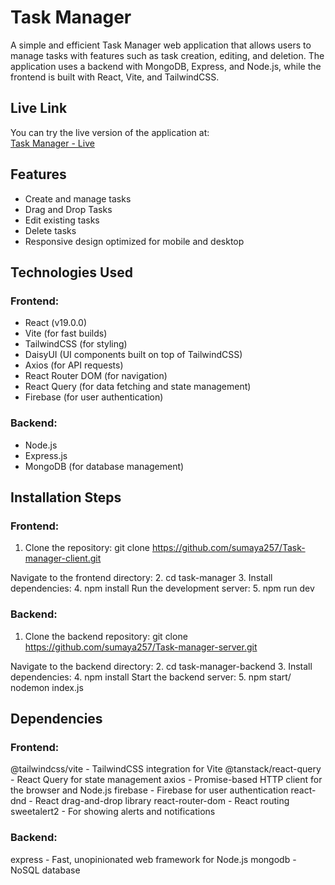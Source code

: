 # Task Manager

A simple and efficient Task Manager web application that allows users to manage tasks with features such as task creation, editing, and deletion. The application uses a backend with MongoDB, Express, and Node.js, while the frontend is built with React, Vite, and TailwindCSS.

## Live Link
You can try the live version of the application at:  
[Task Manager - Live](https://task-manager-12d3d.web.app/)

## Features
- Create and manage tasks
- Drag and Drop Tasks
- Edit existing tasks
- Delete tasks
- Responsive design optimized for mobile and desktop

## Technologies Used

### Frontend:
- React (v19.0.0)
- Vite (for fast builds)
- TailwindCSS (for styling)
- DaisyUI (UI components built on top of TailwindCSS)
- Axios (for API requests)
- React Router DOM (for navigation)
- React Query (for data fetching and state management)
- Firebase (for user authentication)

### Backend:
- Node.js
- Express.js
- MongoDB (for database management)

## Installation Steps

### Frontend:
1. Clone the repository:
   git clone https://github.com/sumaya257/Task-manager-client.git
   
Navigate to the frontend directory:
2. cd task-manager
3. Install dependencies:
4. npm install
Run the development server:
5. npm run dev

### Backend:
1. Clone the backend repository:
git clone https://github.com/sumaya257/Task-manager-server.git

Navigate to the backend directory:
2. cd task-manager-backend
3. Install dependencies:
4. npm install
Start the backend server:
5. npm start/ nodemon index.js

## Dependencies

### Frontend:
@tailwindcss/vite - TailwindCSS integration for Vite
@tanstack/react-query - React Query for state management
axios - Promise-based HTTP client for the browser and Node.js
firebase - Firebase for user authentication
react-dnd - React drag-and-drop library
react-router-dom - React routing
sweetalert2 - For showing alerts and notifications

### Backend:
express - Fast, unopinionated web framework for Node.js
mongodb - NoSQL database
